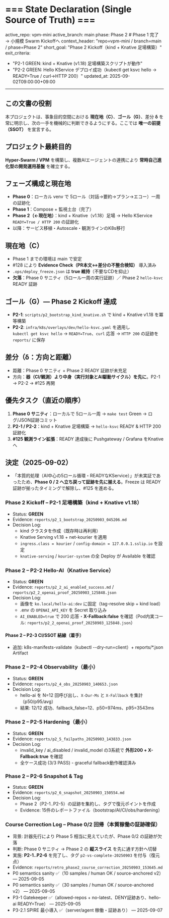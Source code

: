 # === State Declaration (Single Source of Truth) ===
active_repo: vpm-mini
active_branch: main
phase: Phase 2   # Phase 1 完了 → 小規模 Swarm Kickoffへ
context_header: "repo=vpm-mini / branch=main / phase=Phase 2"
short_goal: "Phase 2 Kickoff（kind + Knative 足場構築）"
exit_criteria:
  - "P2-1 GREEN: kind + Knative (v1.18) 足場構築スクリプトが動作"
  - "P2-2 GREEN: Hello KService デプロイ成功（kubectl get ksvc hello → READY=True / curl→HTTP 200）"
updated_at: 2025-09-02T09:00:00+09:00

---

## この文書の役割
本プロジェクトは、事象目的空間における **現在地（C）**、**ゴール（G）**、差分 **δ** を常に明示し、次の一手を機械的に判断できるようにする。ここでは **唯一の前提（SSOT）** を宣言する。

## プロジェクト最終目的
**Hyper-Swarm / VPM** を構築し、複数AIエージェントの連携により **常時自己進化型の開発運用基盤** を確立する。

## フェーズ構成と現在地
- **Phase 0**：ローカル venv で 5ロール（対話→要約→プラン→エコー）一周の証跡化
- **Phase 1**：Compose + 監視土台（完了）
- **Phase 2（←現在地）**：kind + Knative（v1.18）足場 → Hello KService `READY=True / HTTP 200` の証跡化
- 以降：サービス移植・Autoscale・観測ラインのK8s移行

## 現在地（C）
- Phase 1 までの環境は main で安定
- #128 により **Evidence Check（PR本文↔差分の不整合検知）** 導入済み
- `.ops/deploy_freeze.json` は **true 維持**（不要なCDを抑止）
- **欠落**：Phase 0 サニティ（5ロール一周の実行証跡）／ Phase 2 `hello-ksvc` READY 証跡

## ゴール（G）— Phase 2 Kickoff 達成
- **P2-1**: `scripts/p2_bootstrap_kind_knative.sh` で kind + Knative v1.18 を冪等構築
- **P2-2**: `infra/k8s/overlays/dev/hello-ksvc.yaml` を適用し  
  `kubectl get ksvc hello` → `READY=True`、`curl` 応答 → `HTTP 200` の証跡を `reports/` に保存

## 差分（δ：方向と距離）
- 距離：Phase 0 サニティ + Phase 2 READY 証跡が未充足
- 方向：**器（CI/観測）より中身（実行対象とAI駆動サイクル）を先に**。P2-1 → P2-2 → #125 再開

## 優先タスク（直近の順序）
1. **Phase 0 サニティ**：ローカルで 5ロール一周 → `make test` Green → ログ/JSON証跡コミット
2. **P2-1 / P2-2**：kind + Knative 足場構築 → `hello-ksvc` READY & HTTP 200 証跡化
3. **#125 観測ライン拡張**：READY 達成後に Pushgateway / Grafana をKnativeへ

## 決定（2025-09-02）
- 「本質的処理（AI中心の5ロール循環・READYなKService）」が未実証であったため、**Phase 0 / 2 へ立ち戻って証跡を先に揃える**。Freeze は READY 証跡が揃ったタイミングで解除し、#125 を進める。
### Phase 2 Kickoff – P2-1 足場構築（kind + Knative v1.18）
- Status: **GREEN**
- Evidence: `reports/p2_1_bootstrap_20250903_045206.md`
- Decision Log:
  - kind クラスタを作成（既存時は再利用）
  - Knative Serving v1.18 + net-kourier を適用
  - `ingress.class = kourier` / `config-domain = 127.0.0.1.sslip.io` を設定
  - `knative-serving` / `kourier-system` の全 Deploy が Available を確認

### Phase 2 – P2-2 Hello-AI（Knative Service）
- Status: **GREEN**
- Evidence: `reports/p2_2_ai_enabled_success.md` / `reports/p2_2_openai_proof_20250903_125848.json`
- Decision Log:
  - 画像を `ko.local/hello-ai:dev` に固定（tag-resolve skip + kind load）
  - .env の `OPENAI_API_KEY` を Secret 取り込み
  - `AI_ENABLED=true` で 200 応答・**X-Fallback:false** を確認（Pod内実コール: `reports/p2_2_openai_proof_20250903_125848.json`）

#### Phase 2 – P2-3 CI/SSOT 結線（着手）
- 追加: k8s-manifests-validate（kubectl --dry-run=client）+ reports/*.json Artifact

### Phase 2 – P2-4 Observability（最小）
- Status: **GREEN**
- Evidence: `reports/p2_4_obs_20250903_140653.json`
- Decision Log:
  - hello-ai を N=12 回呼び出し、`X-Dur-Ms` と `X-Fallback` を集計（p50/p95/avg）
  - 結果: 12/12 成功、fallback_false=12、p50=974ms、p95=3543ms

### Phase 2 – P2-5 Hardening（最小）
- Status: **GREEN**
- Evidence: `reports/p2_5_failpaths_20250903_143833.json`
- Decision Log:
  - invalid_key / ai_disabled / invalid_model の3系統で **外形200 + X-Fallback:true** を確認
  - 全ケース成功 (3/3 PASS) - graceful fallback動作確認済み

### Phase 2 – P2-6 Snapshot & Tag
- Status: **GREEN**
- Evidence: `reports/p2_6_snapshot_20250903_150554.md`
- Decision Log:
  - Phase 2（P2-1..P2-5）の証跡を集約し、タグで復元ポイントを作成
  - Evidence: 15件のレポートファイル（bootstrap/AI/CI/obs/hardening）

### Course Correction Log – Phase 0/2 回帰（本質稼働の証跡確保）
- 背景: 計器先行により Phase 5 相当に見えていたが、Phase 0/2 の証跡が欠落
- 判断: Phase 0 サニティ → Phase 2 の **縦スライス** を先に通す方針へ切替
- 実施: **P2-1..P2-6** を完了し、タグ `p2-vs-complete-20250903` を付与（復元点）
- Evidence: `reports/retro_phase2_course_correction_20250903_153645.md`
- P0 semantics sanity ✅（10 samples / human OK / source-anchored v2） — 2025-09-05
- P0 semantics sanity ✅（30 samples / human OK / source-anchored v2） — 2025-09-05
- P3-1 Gatekeeper ✅（allowed-repos + no-latest、DENY証跡あり、hello-ai READY=True） — 2025-09-05
- P3-2.1 SPIRE 最小導入 ✅（server/agent 稼働・証跡あり） — 2025-09-07
